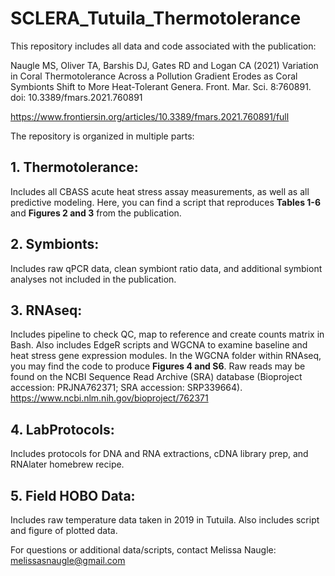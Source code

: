 # SCLERA_Tutuila_Thermotolerance

This repository includes all data and code associated with the publication: 

Naugle MS, Oliver TA, Barshis DJ, Gates RD and Logan CA (2021) Variation in Coral Thermotolerance Across a Pollution Gradient Erodes as Coral Symbionts Shift to More Heat-Tolerant Genera. Front. Mar. Sci. 8:760891. doi: 10.3389/fmars.2021.760891

https://www.frontiersin.org/articles/10.3389/fmars.2021.760891/full 

The repository is organized in multiple parts:

## 1. Thermotolerance: 
Includes all CBASS acute heat stress assay measurements, as well as all predictive modeling. Here, you can find a script that reproduces **Tables 1-6** and **Figures 2 and 3** from the publication. 

## 2. Symbionts: 
Includes raw qPCR data, clean symbiont ratio data, and additional symbiont analyses not included in the publication. 

## 3. RNAseq: 
Includes pipeline to check QC, map to reference and create counts matrix in Bash. Also includes EdgeR scripts and WGCNA to examine baseline and heat stress gene expression modules. In the WGCNA folder within RNAseq, you may find the code to produce **Figures 4 and S6**. Raw reads may be found on the NCBI Sequence Read Archive (SRA) database (Bioproject accession: PRJNA762371; SRA accession: SRP339664). <https://www.ncbi.nlm.nih.gov/bioproject/762371>

## 4. LabProtocols:
Includes protocols for DNA and RNA extractions, cDNA library prep, and RNAlater homebrew recipe. 

## 5. Field HOBO Data:
Includes raw temperature data taken in 2019 in Tutuila. Also includes script and figure of plotted data. 

For questions or additional data/scripts, contact Melissa Naugle: <br>
melissasnaugle@gmail.com
